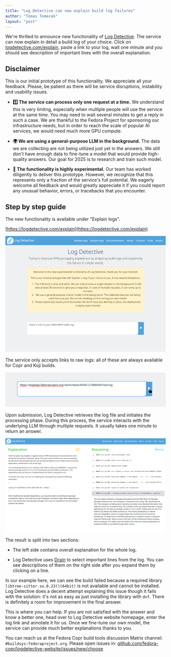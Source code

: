 ```yaml
---
title: "Log Detective can now explain build log failures"
author: "Tomas Tomecek"
layout: "post"
---
```


We're thrilled to announce new functionality of [Log
Detective](https://logdetective.com/). The service can now explain in detail a
build log of your choice. Click on
[logdetective.com/explain](https://logdetective.com/explain), paste a
link to your log, wait one minute and you should see description of important
lines with the overall explanation.


## Disclaimer

This is our initial prototype of this functionality. We appreciate all your
feedback. Please, be patient as there will be service disruptions, instability
and usability issues.

* **1️⃣ The service can process only one request at a time.** We understand this
is very limitng, especially when multiple people will use the service at the
same time. You may need to wait several minutes to get a reply in such a case.
We are thankful to the Fedora Project for sponsoring our infrastructure needs,
but in order to reach the scale of popular AI services, we would need much more
GPU compute.

* **🌍 We are using a general-purpose LLM in the background.** The data we are
collecting are not being utilized just yet in the answers. We still don't have
enough data to fine-tune a model that would provide high-quality answers. Our
goal for 2025 is to research and train such model.

* **🔬 The functionality is highly experimental.** Our team has worked diligently
to deliver this prototype. However, we recognize that this represents only a
fraction of the service's full potential. We eagerly welcome all feedback and
would greatly appreciate it if you could report any unusual behavior, errors,
or tracebacks that you encounter.

## Step by step guide

The new functionality is available under "Explain logs".

[https://logdetective.com/explain](https://logdetective.com/explain)

![](/assets/img/posts/logdetective-explain.png)

The service only accepts links to raw logs: all of these are always available
for Copr and Koji builds.

![](/assets/img/posts/logdetective-explain-with-link.png)

Upon submission, Log Detective retrieves the log file and initiates the
processing phase. During this process, the service interacts with the
underlying LLM through multiple requests. It usually takes one minute to return
an answer.

![](/assets/img/posts/logdetective-explain-result.png)

The result is split into two sections:

* The left side contains overall explanation for the whole log.

* Log Detective uses [Drain](https://github.com/logpai/Drain3) to select
  important lines from the log. You can see descriptions of them on the right
  side after you expand them by clicking on a line.

In our example here, we can see the build failed because a required library
`libtree-sitter.so.0.23()(64bit)` is not available and cannot be installed. Log
Detective does a decent attempt explaining this issue though it fails with the
solution: it's not as easy as just installing the library with `dnf`. There is
definitely a room for improvement in the final answer.

This is where you can help. If you are not satisfied with the answer and know a
better one, head over to Log Detective website homepage, enter the log link and
annotate it for us. Once we fine-tune our own model, the service can provide
much better explanations thanks to you.

You can reach us at the Fedora Copr build tools discussion Matrix channel: `#buildsys:fedoraproject.org`.
Please open issues in: [github.com/fedora-copr/logdetective-website/issues/new/choose](https://github.com/fedora-copr/logdetective-website/issues/new/choose)
